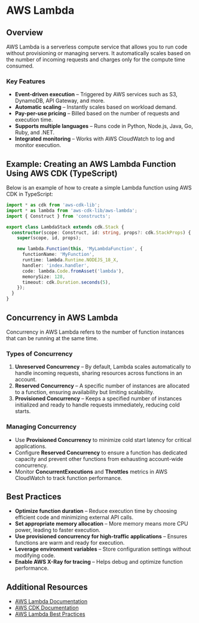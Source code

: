 # AWS Lambda

## Overview
AWS Lambda is a serverless compute service that allows you to run code without provisioning or managing servers. It automatically scales based on the number of incoming requests and charges only for the compute time consumed.

### Key Features
- **Event-driven execution** – Triggered by AWS services such as S3, DynamoDB, API Gateway, and more.
- **Automatic scaling** – Instantly scales based on workload demand.
- **Pay-per-use pricing** – Billed based on the number of requests and execution time.
- **Supports multiple languages** – Runs code in Python, Node.js, Java, Go, Ruby, and .NET.
- **Integrated monitoring** – Works with AWS CloudWatch to log and monitor execution.

## Example: Creating an AWS Lambda Function Using AWS CDK (TypeScript)
Below is an example of how to create a simple Lambda function using AWS CDK in TypeScript:

```typescript
import * as cdk from 'aws-cdk-lib';
import * as lambda from 'aws-cdk-lib/aws-lambda';
import { Construct } from 'constructs';

export class LambdaStack extends cdk.Stack {
  constructor(scope: Construct, id: string, props?: cdk.StackProps) {
    super(scope, id, props);

    new lambda.Function(this, 'MyLambdaFunction', {
      functionName: 'MyFunction',
      runtime: lambda.Runtime.NODEJS_18_X,
      handler: 'index.handler',
      code: lambda.Code.fromAsset('lambda'),
      memorySize: 128,
      timeout: cdk.Duration.seconds(5),
    });
  }
}
```

## Concurrency in AWS Lambda
Concurrency in AWS Lambda refers to the number of function instances that can be running at the same time.

### Types of Concurrency
1. **Unreserved Concurrency** – By default, Lambda scales automatically to handle incoming requests, sharing resources across functions in an account.
2. **Reserved Concurrency** – A specific number of instances are allocated to a function, ensuring availability but limiting scalability.
3. **Provisioned Concurrency** – Keeps a specified number of instances initialized and ready to handle requests immediately, reducing cold starts.

### Managing Concurrency
- Use **Provisioned Concurrency** to minimize cold start latency for critical applications.
- Configure **Reserved Concurrency** to ensure a function has dedicated capacity and prevent other functions from exhausting account-wide concurrency.
- Monitor **ConcurrentExecutions** and **Throttles** metrics in AWS CloudWatch to track function performance.

## Best Practices
- **Optimize function duration** – Reduce execution time by choosing efficient code and minimizing external API calls.
- **Set appropriate memory allocation** – More memory means more CPU power, leading to faster execution.
- **Use provisioned concurrency for high-traffic applications** – Ensures functions are warm and ready for execution.
- **Leverage environment variables** – Store configuration settings without modifying code.
- **Enable AWS X-Ray for tracing** – Helps debug and optimize function performance.

## Additional Resources
- [AWS Lambda Documentation](https://docs.aws.amazon.com/lambda/latest/dg/welcome.html)
- [AWS CDK Documentation](https://docs.aws.amazon.com/cdk/latest/guide/home.html)
- [AWS Lambda Best Practices](https://docs.aws.amazon.com/lambda/latest/dg/best-practices.html)

